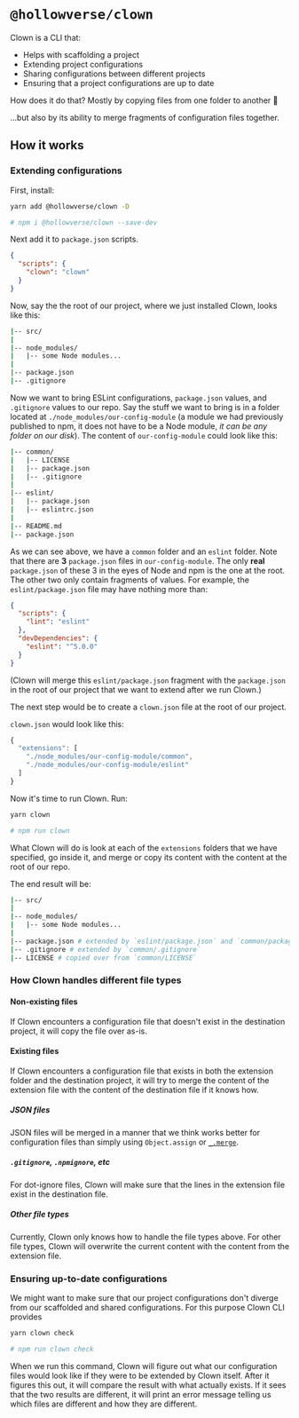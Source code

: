 # `@hollowverse/clown`

Clown is a CLI that:

* Helps with scaffolding a project
* Extending project configurations
* Sharing configurations between different projects
* Ensuring that a project configurations are up to date

How does it do that? Mostly by copying files from one folder to another 🤡

...but also by its ability to merge fragments of configuration files together.

## How it works

### Extending configurations

First, install:

```bash
yarn add @hollowverse/clown -D

# npm i @hollowverse/clown --save-dev
```

Next add it to `package.json` scripts.

```json
{
  "scripts": {
    "clown": "clown"
  }
}
```

Now, say the the root of our project, where we just installed Clown, looks like this:

```bash
|-- src/
|
|-- node_modules/
|   |-- some Node modules...
|
|-- package.json
|-- .gitignore
```

Now we want to bring ESLint configurations, `package.json` values, and `.gitignore` values to our repo. Say the stuff we want to bring is in a folder located at `./node_modules/our-config-module` (a module we had previously published to npm, it does not have to be a Node module, _it can be any folder on our disk_). The content of `our-config-module` could look like this:

```bash
|-- common/
|   |-- LICENSE
|   |-- package.json
|   |-- .gitignore
|
|-- eslint/
|   |-- package.json
|   |-- eslintrc.json
|
|-- README.md
|-- package.json
```

As we can see above, we have a `common` folder and an `eslint` folder. Note that there are **3** `package.json` files in `our-config-module`. The only **real** `package.json` of these 3 in the eyes of Node and npm is the one at the root. The other two only contain fragments of values. For example, the `eslint/package.json` file may have nothing more than:

```json
{
  "scripts": {
    "lint": "eslint"
  },
  "devDependencies": {
    "eslint": "^5.0.0"
  }
}
```

(Clown will merge this `eslint/package.json` fragment with the `package.json` in the root of our project that we want to extend after we run Clown.)

The next step would be to create a `clown.json` file at the root of our project.

`clown.json` would look like this:

```js
{
  "extensions": [
    "./node_modules/our-config-module/common",
    "./node_modules/our-config-module/eslint"
  ]
}
```

Now it's time to run Clown. Run:

```bash
yarn clown

# npm run clown
```

What Clown will do is look at each of the `extensions` folders that we have specified, go inside it, and merge or copy its content
with the content at the root of our repo.

The end result will be:

```bash
|-- src/
|
|-- node_modules/
|   |-- some Node modules...
|
|-- package.json # extended by `eslint/package.json` and `common/package.json`
|-- .gitignore # extended by `common/.gitignore`
|-- LICENSE # copied over from `common/LICENSE`
```

### How Clown handles different file types

#### Non-existing files

If Clown encounters a configuration file that doesn't exist in the destination project, it will copy the file over as-is.

#### Existing files

If Clown encounters a configuration file that exists in both the extension folder and the destination project, it will try to merge
the content of the extension file with the content of the destination file if it knows how.

##### JSON files

JSON files will be merged in a manner that we think works better for configuration files than simply using `Object.assign` or [`_.merge`](https://lodash.com/docs/4.17.5#merge).

##### `.gitignore`, `.npmignore`, etc

For dot-ignore files, Clown will make sure that the lines in the extension file exist in the destination file.

##### Other file types

Currently, Clown only knows how to handle the file types above. For other file types, Clown will overwrite the current content
with the content from the extension file.

### Ensuring up-to-date configurations

We might want to make sure that our project configurations don't diverge from our scaffolded and shared configurations. For this
purpose Clown CLI provides

```bash
yarn clown check

# npm run clown check
```

When we run this command, Clown will figure out what our configuration files would look like if they were to be extended by Clown
itself. After it figures this out, it will compare the result with what actually exists. If it sees that the two results are different, it will print an error message telling us which files are different and how they are different.
